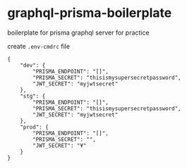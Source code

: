 # graphql-prisma-boilerplate
boilerplate for prisma graphql server for practice

create `.env-cmdrc` file

```
{
	"dev": {
		"PRISMA_ENDPOINT": "[]",
		"PRISMA_SECRET": "thisismysupersecretpassword",
		"JWT_SECRET": "myjwtsecret"
	},
	"stg": {
		"PRISMA_ENDPOINT": "[]",
		"PRISMA_SECRET": "thisismysupersecretpassword",
		"JWT_SECRET": "myjwtsecret"
	},
	"prod": {
		"PRISMA_ENDPOINT": "[]",
		"PRISMA_SECRET": "",
		"JWT_SECRET": "¥"
	}
}

```
